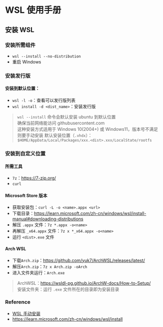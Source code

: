 # WSL 使用手册

## 安装 WSL

### 安装所需组件
- `wsl --install --no-distribution`
- 重启 Windows

### 安装发行版
#### 安装到默认位置：
- `wsl -l -o`：查看可以发行版列表
- `wsl install -d <dist_name>`：安装发行版

> `wsl --install` 命令会默认安装 ubuntu 到默认位置  
> 确保当前网络能访问 githubusercontent.com  
> 这种安装方式适用于 Windows 10(2004+) 或 Windows11，版本号不满足则要手动安装
> 默认安装位置（`.vhdx`）：`$HOME/AppData/Local/Packages/xxx.<dist>.xxx/LocalState/rootfs`

### 安装到自定义位置

#### 所需工具
- `7z`：<https://7-zip.org/>
- `curl`

#### Microsoft Store 版本
- 获取安装包：`curl -L -o <name>.appx <url>`
- 下载目录：<https://learn.microsoft.com/zh-cn/windows/wsl/install-manual#downloading-distributions>
- 解压 `.appx` 文件：`7z *.appx -o<name>`
- 再解压 `_x64.appx` 文件：`7z x *_x64.appx -o<name>`
- 运行 `<dist>.exe` 文件

#### Arch WSL
- 下载`Arch.zip`：<https://github.com/yuk7/ArchWSL/releases/latest/>
- 解压`Arch.zip`：`7z x Arch.zip -oArch`
- 进入文件夹运行：`Arch.exe`

> ArchWSL：<https://wsldl-pg.github.io/ArchW-docs/How-to-Setup/>  
> 安装文件夹：运行 `.exe` 文件所在的目录即为安装目录




### Reference
- [WSL 手动安装](https://learn.microsoft.com/zh-cn/windows/wsl/install-manual)
- <https://learn.microsoft.com/zh-cn/windows/wsl/install>


